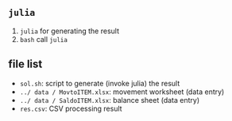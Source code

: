 ## `julia`

1. `julia` for generating the result
2. `bash` call `julia`

## file list

- `sol.sh`: script to generate (invoke julia) the result
- `../ data / MovtoITEM.xlsx`: movement worksheet (data entry)
- `../ data / SaldoITEM.xlsx`: balance sheet (data entry)
- `res.csv`: CSV processing result